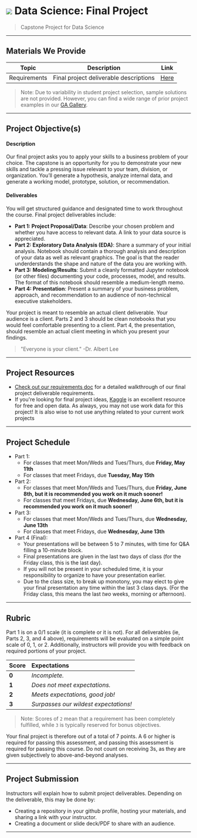 # ![](https://ga-dash.s3.amazonaws.com/production/assets/logo-9f88ae6c9c3871690e33280fcf557f33.png) Data Science: Final Project

> Capstone Project for Data Science

---

## Materials We Provide

| Topic | Description | Link |
| --- | --- | --- |
| Requirements | Final project deliverable descriptions | [Here](./requirements.md) |

> Note: Due to variability in student project selection, sample solutions are not provided. However, you can find a wide range of prior project examples in our [GA Gallery](https://gallery.generalassemb.ly/DS?metro=).

---

## Project Objective(s)

#### Description
Our final project asks you to apply your skills to a business problem of your choice. The capstone is an opportunity for you to demonstrate your new skills and tackle a pressing issue relevant to your team, division, or organization. You’ll generate a hypothesis, analyze internal data, and generate a working model, prototype, solution, or recommendation.

#### Deliverables
You will get structured guidance and designated time to work throughout the course. Final project deliverables include:

- **Part 1: Project Proposal/Data**: Describe your chosen problem and whether you have access to relevant data. A link to your data source is appreciated.
- **Part 2: Exploratory Data Analysis (EDA)**: Share a summary of your initial analysis. Notebook should contain a thorough analysis and description of your data as well as relevant graphics. The goal is that the reader underderstands the shape and nature of the data you are working with. 
- **Part 3: Modeling/Results**: Submit a cleanly formatted Jupyter notebook (or other files) documenting your code, processes, model, and results. The format of this notebook should resemble a medium-length memo.
- **Part 4: Presentation**: Present a summary of your business problem, approach, and recommendation to an audience of non-technical executive stakeholders.

Your project is meant to resemble an actual client deliverable. Your audience is a client. Parts 2 and 3 should be clean notebooks that you would feel comfortable presenting to a client. Part 4, the presentation, should resemble an actual client meeting in which you present your findings.

> "Everyone is your client." -Dr. Albert Lee

---

## Project Resources

* [Check out our requirements doc](./requirements.md) for a detailed walkthrough of our final project deliverable requirements.
* If you're looking for final project ideas, [Kaggle](www.kaggle.com) is an excellent resource for free and open data. As always, you may not use work data for this project! It is also wise to not use anything related to your current work projects

---

## Project Schedule

- Part 1: 
	- For classes that meet Mon/Weds and Tues/Thurs, due **Friday, May 11th**
	- For classes that meet Fridays, due **Tuesday, May 15th**
- Part 2: 
	- For classes that meet Mon/Weds and Tues/Thurs, due **Friday, June 8th, but it is recommended you work on it much sooner!**
	- For classes that meet Fridays, due **Wednesday, June 6th, but it is recommended you work on it much sooner!**
- Part 3:
	- For classes that meet Mon/Weds and Tues/Thurs, due **Wednesday, June 13th**
	- For classes that meet Fridays, due **Wednesday, June 13th**
- Part 4 (Final):
	- Your presentations will be between 5 to 7 minutes, with time for Q&A filling a 10-minute block.
	- Final presentations are given in the last two days of class (for the Friday class, this is the last day).
	- If you will not be present in your scheduled time, it is your responsibility to organize to have your presentation earlier.
	- Due to the class size, to break up monotony, you may elect to give your final presentation any time within the last 3 class days. (For the Friday class, this means the last _two_ weeks, morning or afternoon).

---

## Rubric

Part 1 is on a 0/1 scale (it is complete or it is not). For all deliverables (ie, Parts 2, 3, and 4 above), requirements will be evaluated on a simple point scale of 0, 1, or 2. Additionally, instructors will provide you with feedback on required portions of your project.

Score | Expectations
:--- | :---
**0** | _Incomplete._
**1** | _Does not meet expectations._
**2** | _Meets expectations, good job!_
**3** | _Surpasses our wildest expectations!_

> Note: Scores of `2` mean that a requirement has been completely fulfilled, while `3` is typically reserved for bonus objectives.

Your final project is therefore out of a total of 7 points. A 6 or higher is required for passing this assessment, and passing this assessment is required for passing this course. Do not count on receiving 3s, as they are given subjectively to above-and-beyond analyses.

---


## Project Submission

Instructors will explain how to submit project deliverables. Depending on the deliverable, this may be done by:

- Creating a repository in your github profile, hosting your materials, and sharing a link with your instructor.
- Creating a document or slide deck/PDF to share with an audience.

---

